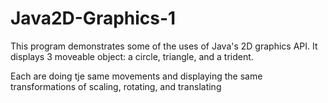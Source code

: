 # Java2D-Graphics-1

This program demonstrates some of the uses of Java's 2D graphics API.
It displays 3 moveable object: a circle, triangle, and a trident.

Each are doing tje same movements and displaying the same transformations of scaling, rotating, and translating
